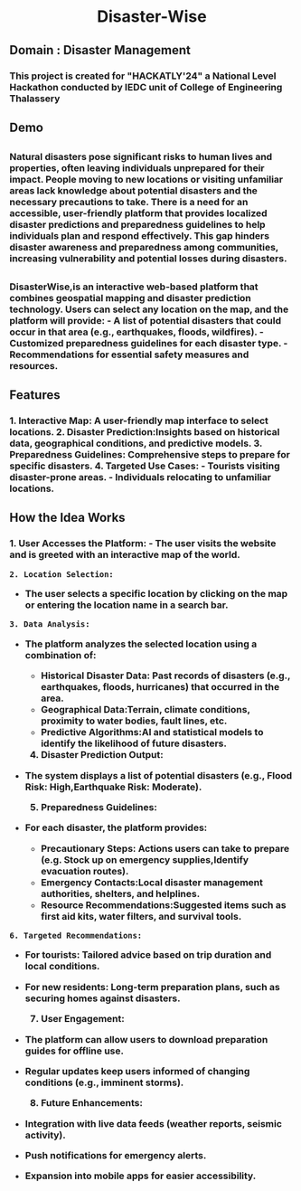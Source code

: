 <img href="https://karthik-v202.github.io/Disaster-Wise/src/Designer.png">
<h1 align="center" id="title">Disaster-Wise</h1>

<h2 id="description">Domain : Disaster Management</h2>

<h3>This project is created for "HACKATLY'24" a National Level Hackathon conducted by IEDC unit of College of Engineering Thalassery</h3>

<h2><a href="https://karthik-v202.github.io/Disaster-Wise/home.html"></a> Demo</h2>

<h2 id="Problem-statement"></h2>
<h3>Natural disasters pose significant risks to human lives and properties, often leaving individuals unprepared for their impact. People moving to new locations or visiting unfamiliar areas lack knowledge about potential disasters and the necessary precautions to take. There is a need for an accessible, user-friendly platform that provides localized disaster predictions and preparedness guidelines to help individuals plan and respond effectively. This gap hinders disaster awareness and preparedness among communities, increasing vulnerability and potential losses during disasters.</h3>

<h2 id="Idea"></h2>
<h3>DisasterWise,is an interactive web-based platform that combines geospatial mapping and disaster prediction technology. Users can select any location on the map, and the platform will provide:  
- A list of potential disasters that could occur in that area (e.g., earthquakes, floods, wildfires).  
- Customized preparedness guidelines for each disaster type.  
- Recommendations for essential safety measures and resources.  
</h3>
<h2>Features</h2>
<h3>1. Interactive Map: A user-friendly map interface to select locations.  
2. Disaster Prediction:Insights based on historical data, geographical conditions, and predictive models.  
3. Preparedness Guidelines: Comprehensive steps to prepare for specific disasters.  
4. Targeted Use Cases: 
   - Tourists visiting disaster-prone areas.  
   - Individuals relocating to unfamiliar locations.</h3>
  
<h2>How the Idea Works</h2>
<h3>1. User Accesses the Platform:
   - The user visits the website and is greeted with an interactive map of the world.

    2. Location Selection:

   - The user selects a specific location by clicking on the map or entering the location name in a search bar.

    3. Data Analysis:

   - The platform analyzes the selected location using a combination of:
     - Historical Disaster Data: Past records of disasters (e.g., earthquakes, floods, hurricanes) that occurred in the area.
     - Geographical Data:Terrain, climate conditions, proximity to water bodies, fault lines, etc.
     - Predictive Algorithms:AI and statistical models to identify the likelihood of future disasters.

     4. Disaster Prediction Output:
   - The system displays a list of potential disasters (e.g., Flood Risk: High,Earthquake Risk: Moderate).

     5. Preparedness Guidelines: 
   - For each disaster, the platform provides:  
     - Precautionary Steps: Actions users can take to prepare (e.g. Stock up on emergency supplies,Identify evacuation routes).  
     - Emergency Contacts:Local disaster management authorities, shelters, and helplines.  
     - Resource Recommendations:Suggested items such as first aid kits, water filters, and survival tools.  

    6. Targeted Recommendations:  
   - For tourists: Tailored advice based on trip duration and local conditions.  
   - For new residents: Long-term preparation plans, such as securing homes against disasters.  

     7. User Engagement:
   - The platform can allow users to download preparation guides for offline use.  
   - Regular updates keep users informed of changing conditions (e.g., imminent storms).  

     8. Future Enhancements:
   - Integration with live data feeds (weather reports, seismic activity).  
   - Push notifications for emergency alerts.  
   - Expansion into mobile apps for easier accessibility.

</h3>
